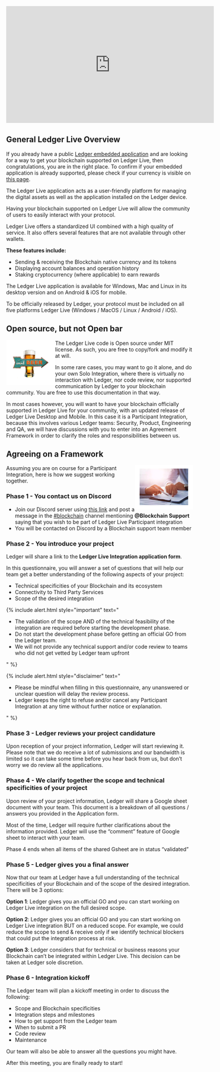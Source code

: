 <div class="uk-text-center">
    <iframe width="560" height="315" src="https://www.youtube-nocookie.com/embed/zEYnDHh5NRM" title="YouTube video player" frameborder="0" allow="accelerometer; autoplay; clipboard-write; encrypted-media; gyroscope; picture-in-picture" allowfullscreen></iframe>
</div>

## General Ledger Live Overview

If you already have a public [Ledger embedded application](https://developers.ledger.com/docs/embedded-app/introduction/) and are looking for a way to get your blockchain supported on Ledger Live, then congratulations, you are in the right place. To confirm if your embedded application is already supported, please check if your currency is visible on [this page](https://www.ledger.com/supported-crypto-assets/).

The Ledger Live application acts as a user-friendly platform for managing the digital assets as well as the application installed on the Ledger device.

Having your blockchain supported on Ledger Live will allow the community of users to easily interact with your protocol.

Ledger Live offers a standardized UI combined with a high quality of service. It also offers several features that are not available through other wallets.

**These features include:**
- Sending & receiving the Blockchain native currency and its tokens
- Displaying account balances and operation history
- Staking cryptocurrency (where applicable) to earn rewards

The Ledger Live application is available for Windows, Mac and Linux in its desktop version and on Android & iOS for mobile.

To be officially released by Ledger, your protocol must be included on all five platforms Ledger Live (Windows / MacOS / Linux / Android / iOS).


## Open source, but not Open bar

<!-- ------------- Image ------------- -->
<img align="left" width="132" src="../images/open_bar.png">
<!-- --------------------------------- -->


The Ledger Live code is Open source under MIT license. As such, you are free to copy/fork and modify it at will.

In some rare cases, you may want to go it alone, and do your own Solo Integration, where there is virtually no interaction with Ledger, nor code review, nor supported communication by Ledger to your blockchain community. You are free to use this documentation in that way.

In most cases however, you will want to have your blockchain officially supported in Ledger Live for your community, with an updated release of Ledger Live Desktop and Mobile. In this case it is a Participant Integration, because this involves various Ledger teams: Security, Product, Engineering and QA, we will have discussions with you to enter into an Agreement Framework in order to clarify the roles and responsibilities between us.


## Agreeing on a Framework
<!-- ------------- Image ------------- -->
<img align="right" width="156"  src="../images/agreement.png" >
<!-- --------------------------------- -->
Assuming you are on course for a Participant Integration, here is how we suggest working together.

### Phase 1 - You contact us on Discord

- Join our Discord server using [this link](https://developers.ledger.com/discord/) and post a message in the [#blockchain](https://discord.com/channels/885256081289379850/907623688759803935) channel mentioning **@Blockchain Support** saying that you wish to be part of Ledger Live Participant integration
- You will be contacted on Discord by a Blockchain support team member


### Phase 2 - You introduce your project

Ledger will share a link to the **Ledger Live Integration application form**.

In this questionnaire, you will answer a set of questions that will help our team get a better understanding of the following aspects of your project:
- Technical specificities of your Blockchain and its ecosystem
- Connectivity to Third Party Services
- Scope of the desired integration

<!--  -->
{% include alert.html style="important" text="<ul>
    <li>The validation of the scope AND of the technical feasibility of the integration are required before starting the development phase.</li>
    <li>Do not start the development phase before getting an official GO from the Ledger team.</li>
    <li>We will not provide any technical support and/or code review to teams who did not get vetted by Ledger team upfront</li>
</ul>" %}
<!--  -->

{% include alert.html style="disclaimer" text="<ul>
    <li>Please be mindful when filling in this questionnaire, any unanswered or unclear question will delay the review process.</li>
    <li>Ledger keeps the right to refuse and/or cancel any Participant Integration at any time without further notice or explanation.
</li>
</ul>
" %}

### Phase 3 - Ledger reviews your project candidature


Upon reception of your project information, Ledger will start reviewing it. 
Please note that we do receive a lot of submissions and our bandwidth is limited so it can take some time before you hear back from us, but don’t worry we do review all the applications. 


### Phase 4 - We clarify together the scope and technical specificities of your project

Upon review of your project information, Ledger will share a Google sheet document with your team.
This document is a breakdown of all questions / answers you provided in the Application form.

Most of the time, Ledger will require further clarifications about the information provided.
Ledger will use the “comment” feature of Google sheet to interact with your team.

Phase 4 ends when all items of the shared Gsheet are in status “validated”

### Phase 5 - Ledger gives you a final answer

Now that our team at Ledger have a full understanding of the technical specificities of your Blockchain and of the scope of the desired integration. There will be 3 options: 

**Option 1**: Ledger gives you an official GO and you can start working on Ledger Live integration on the full desired scope.

**Option 2**: Ledger gives you an official GO and you can start working on Ledger Live integration BUT on a reduced scope. 
For example, we could reduce the scope to send & receive only if we identify technical blockers that could put the integration process at risk. 

**Option 3**: Ledger considers that for technical or business reasons your Blockchain can’t be integrated within Ledger Live. 
This decision can be taken at Ledger sole discretion.


### Phase 6 - Integration kickoff

The Ledger team will plan a kickoff meeting in order to discuss the following:

- Scope and Blockchain specificities
- Integration steps and milestones
- How to get support from the Ledger team
- When to submit a PR
- Code review
- Maintenance

Our team will also be able to answer all the questions you might have. 

After this meeting, you are finally ready to start! 

